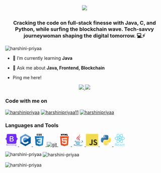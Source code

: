 <h1 align="center">
    <img src="https://readme-typing-svg.herokuapp.com/?font=Righteous&size=35&center=true&vCenter=true&width=500&height=70&duration=4000&lines=Hi+There!+👋;+I'm+Harshinipriyaa!;" />
</h1>

<h3 align="center">Cracking the code on full-stack finesse with Java, C, and Python, while surfing the blockchain wave. Tech-savvy journeywoman shaping the digital tomorrow. 💻⚡️</h3>

<p align="left"> <img src="https://komarev.com/ghpvc/?username=harshini-priyaa&label=Visitors&color=1196e8&style=flat-square" alt="harshini-priyaa" /> </p>

- 🌱 I’m currently learning **Java**

- 💬 Ask me about **Java, Frontend, Blockchain**
- Ping me here!
<div align="center"> 
  <a href="mailto:harshinipriyaa1112@gmail.com @gmail.com">
    <img src="https://img.shields.io/badge/Gmail-333333?style=for-the-badge&logo=gmail&logoColor=red" />
  </a>
  <a href="https://linkedin.com/in/harshini-priyaa-727136222" target="_blank">
    <img src="https://img.shields.io/badge/LinkedIn-0077B5?style=for-the-badge&logo=linkedin&logoColor=white" target="_blank" />
  </a>

</div>

<h3 align="left">Code with me on</h3>
<p align="left">

<a href="https://www.codechef.com/users/harshinipriyaa" target="blank"><img align="center" src="https://cdn.jsdelivr.net/npm/simple-icons@3.1.0/icons/codechef.svg" alt="harshinipriyaa" height="30" width="40" /></a>
<a href="https://www.hackerrank.com/harshinipriyaa11" target="blank"><img align="center" src="https://raw.githubusercontent.com/rahuldkjain/github-profile-readme-generator/master/src/images/icons/Social/hackerrank.svg" alt="harshinipriyaa11" height="30" width="40" /></a>
<a href="https://www.leetcode.com/harshinipriyaa" target="blank"><img align="center" src="https://raw.githubusercontent.com/rahuldkjain/github-profile-readme-generator/master/src/images/icons/Social/leet-code.svg" alt="harshinipriyaa" height="30" width="40" /></a>
</p>

<h3 align="left">Languages and Tools</h3>
<p align="left"> <a href="https://getbootstrap.com" target="_blank" rel="noreferrer"> <img src="https://raw.githubusercontent.com/devicons/devicon/master/icons/bootstrap/bootstrap-plain-wordmark.svg" alt="bootstrap" width="40" height="40"/> </a> <a href="https://www.cprogramming.com/" target="_blank" rel="noreferrer"> <img src="https://raw.githubusercontent.com/devicons/devicon/master/icons/c/c-original.svg" alt="c" width="40" height="40"/> </a> <a href="https://www.w3schools.com/css/" target="_blank" rel="noreferrer"> <img src="https://raw.githubusercontent.com/devicons/devicon/master/icons/css3/css3-original-wordmark.svg" alt="css3" width="40" height="40"/> </a> <a href="https://git-scm.com/" target="_blank" rel="noreferrer"> <img src="https://www.vectorlogo.zone/logos/git-scm/git-scm-icon.svg" alt="git" width="40" height="40"/> </a> <a href="https://www.w3.org/html/" target="_blank" rel="noreferrer"> <img src="https://raw.githubusercontent.com/devicons/devicon/master/icons/html5/html5-original-wordmark.svg" alt="html5" width="40" height="40"/> </a> <a href="https://www.java.com" target="_blank" rel="noreferrer"> <img src="https://raw.githubusercontent.com/devicons/devicon/master/icons/java/java-original.svg" alt="java" width="40" height="40"/> </a> <a href="https://developer.mozilla.org/en-US/docs/Web/JavaScript" target="_blank" rel="noreferrer"> <img src="https://raw.githubusercontent.com/devicons/devicon/master/icons/javascript/javascript-original.svg" alt="javascript" width="40" height="40"/> </a> <a href="https://www.python.org" target="_blank" rel="noreferrer"> <img src="https://raw.githubusercontent.com/devicons/devicon/master/icons/python/python-original.svg" alt="python" width="40" height="40"/> </a> <a href="https://reactjs.org/" target="_blank" rel="noreferrer"> <img src="https://raw.githubusercontent.com/devicons/devicon/master/icons/react/react-original-wordmark.svg" alt="react" width="40" height="40"/> </a> </p>

<p><img align="left" src="https://github-readme-stats.vercel.app/api/top-langs?username=harshini-priyaa&show_icons=true&theme=tokyonight&title_color=25687e&text_color=4bc0d8&bg_color=f1eedc&locale=en&layout=compact" alt="harshini-priyaa" /></p>

<p>&nbsp;<img align="center" src="https://github-readme-stats.vercel.app/api?username=harshini-priyaa&show_icons=true&title_color=25687e&text_color=4bc0d8&bg_color=f1eedc&locale=en" alt="harshini-priyaa" /></p>

<p><img align="center" src="https://github-readme-streak-stats.herokuapp.com/?user=harshini-priyaa&theme=dark" alt="harshini-priyaa" /></p>
